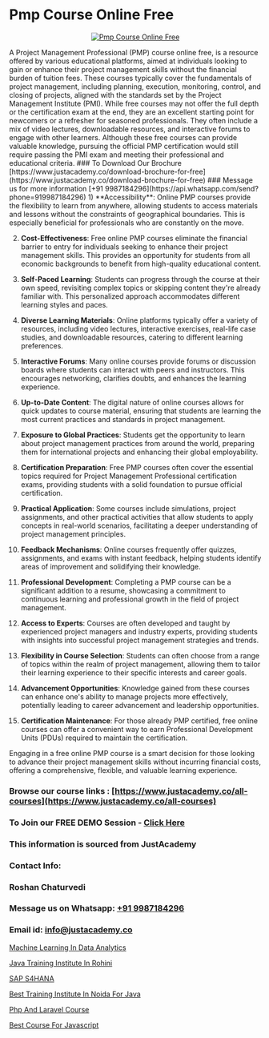 # Pmp Course Online Free

<p align="center">
  <a href="https://justacademy.co/course-detail/pmp-certification-training">
    <img src="https://justacademy.co/storage2/course_image/1709713463_course_image.webp" alt="Pmp Course Online Free">
  </a>
</p>
A Project Management Professional (PMP) course online free, is a resource offered by various educational platforms, aimed at individuals looking to gain or enhance their project management skills without the financial burden of tuition fees. These courses typically cover the fundamentals of project management, including planning, execution, monitoring, control, and closing of projects, aligned with the standards set by the Project Management Institute (PMI). While free courses may not offer the full depth or the certification exam at the end, they are an excellent starting point for newcomers or a refresher for seasoned professionals. They often include a mix of video lectures, downloadable resources, and interactive forums to engage with other learners. Although these free courses can provide valuable knowledge, pursuing the official PMP certification would still require passing the PMI exam and meeting their professional and educational criteria.
### To Download Our Brochure [https://www.justacademy.co/download-brochure-for-free](https://www.justacademy.co/download-brochure-for-free)
### Message us for more information [+91 9987184296](https://api.whatsapp.com/send?phone=919987184296)
1) **Accessibility**: Online PMP courses provide the flexibility to learn from anywhere, allowing students to access materials and lessons without the constraints of geographical boundaries. This is especially beneficial for professionals who are constantly on the move.

2) **Cost-Effectiveness**: Free online PMP courses eliminate the financial barrier to entry for individuals seeking to enhance their project management skills. This provides an opportunity for students from all economic backgrounds to benefit from high-quality educational content.

3) **Self-Paced Learning**: Students can progress through the course at their own speed, revisiting complex topics or skipping content they're already familiar with. This personalized approach accommodates different learning styles and paces.

4) **Diverse Learning Materials**: Online platforms typically offer a variety of resources, including video lectures, interactive exercises, real-life case studies, and downloadable resources, catering to different learning preferences.

5) **Interactive Forums**: Many online courses provide forums or discussion boards where students can interact with peers and instructors. This encourages networking, clarifies doubts, and enhances the learning experience.

6) **Up-to-Date Content**: The digital nature of online courses allows for quick updates to course material, ensuring that students are learning the most current practices and standards in project management.

7) **Exposure to Global Practices**: Students get the opportunity to learn about project management practices from around the world, preparing them for international projects and enhancing their global employability.

8) **Certification Preparation**: Free PMP courses often cover the essential topics required for Project Management Professional certification exams, providing students with a solid foundation to pursue official certification.

9) **Practical Application**: Some courses include simulations, project assignments, and other practical activities that allow students to apply concepts in real-world scenarios, facilitating a deeper understanding of project management principles.

10) **Feedback Mechanisms**: Online courses frequently offer quizzes, assignments, and exams with instant feedback, helping students identify areas of improvement and solidifying their knowledge.

11) **Professional Development**: Completing a PMP course can be a significant addition to a resume, showcasing a commitment to continuous learning and professional growth in the field of project management.

12) **Access to Experts**: Courses are often developed and taught by experienced project managers and industry experts, providing students with insights into successful project management strategies and trends.

13) **Flexibility in Course Selection**: Students can often choose from a range of topics within the realm of project management, allowing them to tailor their learning experience to their specific interests and career goals.

14) **Advancement Opportunities**: Knowledge gained from these courses can enhance one's ability to manage projects more effectively, potentially leading to career advancement and leadership opportunities.

15) **Certification Maintenance**: For those already PMP certified, free online courses can offer a convenient way to earn Professional Development Units (PDUs) required to maintain the certification.

Engaging in a free online PMP course is a smart decision for those looking to advance their project management skills without incurring financial costs, offering a comprehensive, flexible, and valuable learning experience.

### Browse our course links : [https://www.justacademy.co/all-courses](https://www.justacademy.co/all-courses) 
### To Join our FREE DEMO Session - [Click Here](https://www.justacademy.co/register-for-course-demo)


### This information is sourced from JustAcademy
### Contact Info:
### Roshan Chaturvedi
### Message us on Whatsapp: [+91 9987184296](https://api.whatsapp.com/send?phone=919987184296)
### Email id: [info@justacademy.co](mailto:info@justacademy.co)
                
[Machine Learning In Data Analytics](https://www.linkedin.com/pulse/machine-learning-data-analytics-justacademy-belfast-3bnge?trackingId=BXznn2FoOuT5KBWc9qPC%2FQ%3D%3D&lipi=urn%3Ali%3Apage%3Ad_flagship3_company_admin%3BOulg0aX4Sr2isWcwcbyj2w%3D%3D)

[Java Training Institute In Rohini](https://www.linkedin.com/pulse/java-training-institute-rohini-justacademy-8v0oe?trackingId=KjIzKROyDedvgJ0eYg03Ag%3D%3D&lipi=urn%3Ali%3Apage%3Ad_flagship3_company_admin%3BxUP8vDI1SK6JTwycAY2syQ%3D%3D)

[SAP S4HANA](https://medium.com/@negishivu99/sap-s4hana-246c457896ce)

[Best Training Institute In Noida For Java](https://medium.com/@ranemanish460/best-training-institute-in-noida-for-java-c0f375b9dc22)

[Php And Laravel Course](https://justacademyin.github.io/justacademy/php-and-laravel-course)

[Best Course For Javascript](https://justacademyin.github.io/Articles/Best-Course-For-Javascript)

